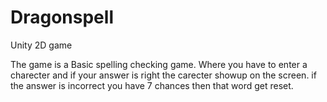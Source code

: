 # Dragonspell
Unity 2D game

The game is a Basic spelling checking game. Where you have to enter a charecter and if your answer is right the carecter showup on the screen. if the answer is incorrect you have 7 chances then that word get reset.
